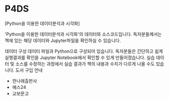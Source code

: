 # P4DS
[Python을 이용한 데이터분석과 시각화]

'Python을 이용한 데이터분석과 시각화'의 데이터와 소스코드입니다. 독자분들께서는 책에 있는 해당 데이터와 Jupyter파일을 확인하실 수 있습니다.


데이터 구성
데이터 파일과 Python으로 구성되어 있습니다. 독자분들은 간단하고 쉽게 실행결과를 확인을 Jupyter Notebook에서 확인할 수 있게 만들어졌습니다.
실습 데이터 및 소스를 수정하는 과정에서 실습 결과가 책의 내용과 수치가 다르게 나올 수도 있습니다.
도서 구입 안내
* 한나래출판사
* 예스24
* 교보문고
